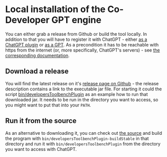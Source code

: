 # Local installation of the Co-Developer GPT engine

You can either grab a release from Github or build the tool locally. In addition to that you will have to register it
with ChatGPT - either [as a ChatGPT plugin](plugin.md) or [as a GPT](gpt.md).
As a precondition it has to be reachable with https from the internet (or, more specifically, ChatGPT's servers) - 
see [the corresponding documentation](https.md).

## Download a release

You will find the latest release on it's
[release page on Github](https://github.com/stoerr/CoDeveloperGPTengine/releases) -
the release description contains a link to the executable jar file.
For starting it could the script
[bin/developersToolbenchPlugin](https://github.com/stoerr/CoDeveloperGPTengine/blob/develop/bin/developersToolbenchPlugin)
as an example how to run that downloaded jar.
It needs to be run in the directory you want to access, so you might want to put that into your `PATH`.

## Run it from the source

As an alternative to downloading it, you can check out
[the source](https://github.com/stoerr/CoDeveloperGPTengine)
and build the program with `bin/developersToolbenchPlugin-buildStable` in that directory
and run it with `bin/developersToolbenchPlugin` from the directory you want to access with ChatGPT.
